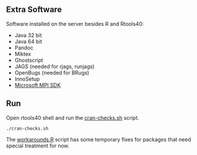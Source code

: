 ## Extra Software

Software installed on the server besides R and Rtools40:

 - Java 32 bit
 - Java 64 bit
 - Pandoc
 - Miktex
 - Ghostscript
 - JAGS (needed for rjags, runjags)
 - OpenBugs (needed for BRugs)
 - InnoSetup
 - [Microsoft MPI SDK](https://docs.microsoft.com/en-us/message-passing-interface/microsoft-mpi#ms-mpi-downloads)

## Run

Open rtools40 shell and run the [cran-checks.sh](cran-checks.sh) script.

```
./cran-checks.sh
```

The [workarounds.R](workarounds.R) script has some temporary fixes for packages that need special treatment for now. 

